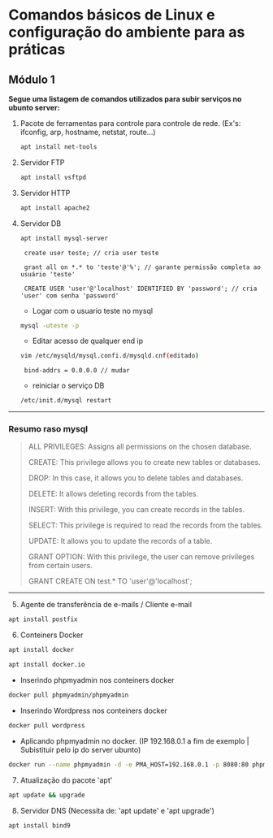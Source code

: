 # Comandos básicos de Linux e configuração do ambiente para as práticas
## Módulo 1

__Segue uma listagem de comandos utilizados para subir serviços no ubunto server:__

  
 1. Pacote de ferramentas para controle para controle de rede. (Ex's: ifconfig, arp, hostname, netstat, route...)

     ```sh
     apt install net-tools
     ```
 
 2. Servidor FTP

    ```sh
    apt install vsftpd
    ```
 3. Servidor HTTP 
 
    ```sh
    apt install apache2
    ```
 4. Servidor DB
 
    ```sh
    apt install mysql-server
    ```
         
         
         create user teste; // cria user teste
           
         grant all on *.* to 'teste'@'%'; // garante permissão completa ao usuário 'teste'
           
         CREATE USER 'user'@'localhost' IDENTIFIED BY 'password'; // cria 'user' com senha 'password'
      
      - Logar com o usuario teste no mysql
      
       ```sh
       mysql -uteste -p 
       ```
            
      - Editar acesso de qualquer end ip
      
      ```sh
      vim /etc/mysqld/mysql.confi.d/mysqld.cnf(editado)
      ```
      
         bind-addrs = 0.0.0.0 // mudar 
      
      - reiniciar o serviço DB
      
       ```sh
       /etc/init.d/mysql restart
       ```
_____________________              
### Resumo raso mysql

  >ALL PRIVILEGES: Assigns all permissions on the chosen database.
  >
  >CREATE: This privilege allows you to create new tables or databases.
  >
  >DROP: In this case, it allows you to delete tables and databases.
  >
  >DELETE: It allows deleting records from the tables.
  >
  >INSERT: With this privilege, you can create records in the tables.
  >
  >SELECT: This privilege is required to read the records from the tables.
  >
  >UPDATE: It allows you to update the records of a table.
  >
  >GRANT OPTION: With this privilege, the user can remove privileges from certain users.
  >
  >GRANT CREATE ON test.* TO 'user'@'localhost';
 

 
 
 --------------------
 
 
 
 

 5. Agente de transferência de e-mails / Cliente e-mail
  
   ```sh
   apt install postfix
   ```
  
 6. Conteiners Docker
 
   ```sh
   apt install docker
   ```
  
   ```sh
   apt install docker.io
   ```

   - Inserindo phpmyadmin nos conteiners docker  
        
   ```sh
   docker pull phpmyadmin/phpmyadmin
   ```
  
   - Inserindo Wordpress nos conteiners docker
        
   ```sh
   docker pull wordpress
   ```
  
   - Aplicando phpmyadmin no docker. (IP 192.168.0.1 a fim de exemplo | Subistituir pelo ip do server ubunto)
        
   ```sh
   docker run --name phpmyadmin -d -e PMA_HOST=192.168.0.1 -p 8080:80 phpmyadmin/phpmyadmin 
   ```
   
  
  7. Atualização do pacote 'apt'
  
   ```sh
   apt update && upgrade
   ```

 8. Servidor DNS (Necessita de: 'apt update' e 'apt upgrade')
  
  ```sh
  apt install bind9
  ```
  
  

